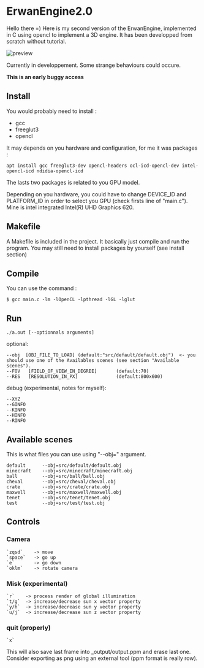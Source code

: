 # ErwanEngine2.0

Hello there =)
Here is my second version of the ErwanEngine, implemented in C using opencl to implement a 3D engine. It has been developped from scratch without  tutorial.

![preview](https://github.com/e-renault/ErwanEngine2/blob/main/_output/EEAO_test6.png?raw=true)

Currently in developpement. Some strange behaviours could occure.

**This is an early buggy access**

## Install

You would probably need to install :

* gcc
* freeglut3
* opencl

It may depends on you hardware and configuration, for me it was packages :
```
apt install gcc freeglut3-dev opencl-headers ocl-icd-opencl-dev intel-opencl-icd ndidia-opencl-icd
```
The lasts two packages is related to you GPU model.

Depending on you hardware, you could have to change DEVICE_ID and PLATFORM_ID in order to select you GPU (check firsts line of "main.c"). Mine is intel integrated Intel(R) UHD Graphics 620.

## Makefile

A Makefile is included in the project. It basically just compile and run the program. You may still need to install packages by yourself (see install section)

## Compile

You can use the command :

```
$ gcc main.c -lm -lOpenCL -lpthread -lGL -lglut 
```

## Run

```
./a.out [--optionnals arguments]
```

optional:

```
--obj  [OBJ_FILE_TO_LOAD] (default:"src/default/default.obj")  <- you should use one of the Availables scenes (see section "Available scenes").
--FOV   [FIELD_OF_VIEW_IN_DEGREE]       (default:70)
--RES   [RESOLUTION_IN_PX]              (default:800x600)
```

debug (experimental, notes for myself):

```
--XYZ
--GINFO
--KINFO
--HINFO
--RINFO
```

## Available scenes

This is what files you can use using "--obj=" argument.

```
default      --obj=src/default/default.obj
minecraft    --obj=src/minecraft/minecraft.obj
ball         --obj=src/ball/ball.obj
cheval       --obj=src/cheval/cheval.obj
crate        --obj=src/crate/crate.obj
maxwell      --obj=src/maxwell/maxwell.obj
tenet        --obj=src/tenet/tenet.obj
test         --obj=src/test/test.obj
```

## Controls

### Camera

```
`zqsd`    -> move
`space`   -> go up
`e`       -> go down
`oklm`    -> rotate camera
```

### Misk (experimental)

```
`r`    -> process render of global illumination
`t/g`  -> increase/decrease sun x vector property 
`y/h`  -> increase/decrease sun y vector property
`u/j`  -> increase/decrease sun z vector property
```

### quit (properly)

```
`x`
```

This will also save last frame into \_output/output.ppm and erase last one. Consider exporting as png  using an external tool (ppm format is really row).
